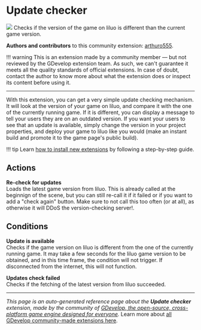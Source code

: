 # Update checker

<img src="https://resources.gdevelop-app.com/assets/Icons/update.svg" class="extension-icon"></img>
Checks if the version of the game on liluo is different than the current game version.

**Authors and contributors** to this community extension: [arthuro555](https://gd.games/arthuro555).

!!! warning
    This is an extension made by a community member — but not reviewed
    by the GDevelop extension team. As such, we can't guarantee it
    meets all the quality standards of official extensions. In case of
    doubt, contact the author to know more about what the extension
    does or inspect its content before using it.

---

With this extension, you can get a very simple update checking mechanism. It will look at the version of your game on liluo, and compare it with the one of the currently running game. If it is different, you can display a message to tell your users they are on an outdated version.
If you want your users to see that an update is available, simply change the version in your project properties, and deploy your game to liluo like you would (make an instant build and promote it to the game page's public build).

!!! tip
    Learn [how to install new extensions](/gdevelop5/extensions/search) by following a step-by-step guide.

## Actions

**Re-check for updates**  
Loads the latest game version from liluo. This is already called at the beginnign of the scene, but you can still re-call it if it failed or if you want to add a "check again" button. Make sure to not call this too often (or at all), as otherwise it will DDoS the version-checking server!.

## Conditions

**Update is available**  
Checks if the game version on liluo is different from the one of the currently running game. It may take a few seconds for the liluo game version to be obtained, and in this time frame, the condition will not trigger. If disconnected from the internet, this will not function.

**Updates check failed**  
Checks if the fetching of the latest version from liluo succeeded.



---

*This page is an auto-generated reference page about the **Update checker** extension, made by the community of [GDevelop, the open-source, cross-platform game engine designed for everyone](https://gdevelop.io/).* Learn more about [all GDevelop community-made extensions here](/gdevelop5/extensions).
